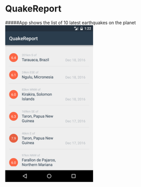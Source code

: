 # QuakeReport
#####App shows the list of 10 latest earthquakes on the planet
<img src="Screenshot_1482099752.png" height="500"/>
